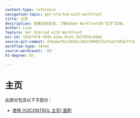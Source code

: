 ```yaml
---
content-type: reference
navigation-topic: get-started-with-workfront
title: 主页
description: 查看这些区域，了解Adobe Workfront的“主页”区域。
author: Lisa
feature: Get Started with Workfront
exl-id: 192b73f4-5995-43ae-b5a5-2b2f856c696d
source-git-commit: d1babaf52c4035c20bf3990272af5a2f401b7fcb
workflow-type: tm+mt
source-wordcount: '25'
ht-degree: 8%

---
```


# 主页

此部分包含以下子部分：

* [使用 [!UICONTROL 主页] 面积](../../workfront-basics/using-home/using-the-home-area/use-the-home-area.md)
